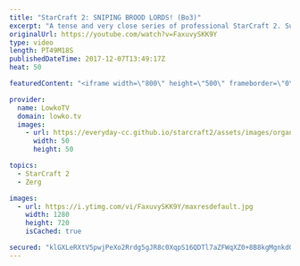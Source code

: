 ```yaml
---
title: "StarCraft 2: SNIPING BROOD LORDS! (Bo3)"
excerpt: "A tense and very close series of professional StarCraft 2. Subscribe for more videos: http://lowko.tv/youtube Bunker Rush: https://goo.gl/etjR16  In this match-up we see a lot of variety throughout the series. Both players are not afraid to mix it up and for example go for both Adepts as well as Dark"
originalUrl: https://youtube.com/watch?v=FaxuvySKK9Y
type: video
length: PT49M18S
publishedDateTime: 2017-12-07T13:49:17Z
heat: 50

featuredContent: "<iframe width=\"800\" height=\"500\" frameborder=\"0\" src=\"https://www.youtube.com/embed/FaxuvySKK9Y\" allow=\"accelerometer; autoplay; encrypted-media; gyroscope; picture-in-picture\" allowfullscreen></iframe>"

provider:
  name: LowkoTV
  domain: lowko.tv
  images:
    - url: https://everyday-cc.github.io/starcraft2/assets/images/organizations/lowko.tv-50x50.jpg
      width: 50
      height: 50

topics:
  - StarCraft 2
  - Zerg

images:
  - url: https://i.ytimg.com/vi/FaxuvySKK9Y/maxresdefault.jpg
    width: 1280
    height: 720
    isCached: true

secured: "klGXLeRXtV5pwjPeXo2Rrdg5gJR8c0XqpS16QDTl7aZFWqXZ0+8B8kgMgnkdO3IxolM2k5CeddbGJBVsnC/qyVLSomcZCezY0Y5R4x1kR1YzJlZ3uqZGihjl9JqwJsC4KcaMF1C2akGrQ6hhHNEJwdTvktlBUdgE0p8uGQpeJ9KnGAnm86oJLzngzop9ldpxDGuJIfCuRVa0h5aDzlfpnvj9jxeIeQpWkSRg9hUOm0tIFTl5Px2TtpNZWvpaF4c9pap1bqmCO+jhWbO9iSaVnFfE8LR40M4TwisdArDk/jtwzr9ogrI2EPI6bACQOidiWJoPk2ajS0uhZBg+4B2Niq+bXpmglFeeyh+zcDr+9Nn9J1I1R3F9Mc33kyU0rlKdzuaPce4/q4WAoGGB7NvnB87MsnhUu8Reo+77Vqkru2M=;pfEIX3p8gAP8QdbpXCHPiw=="
---
```


